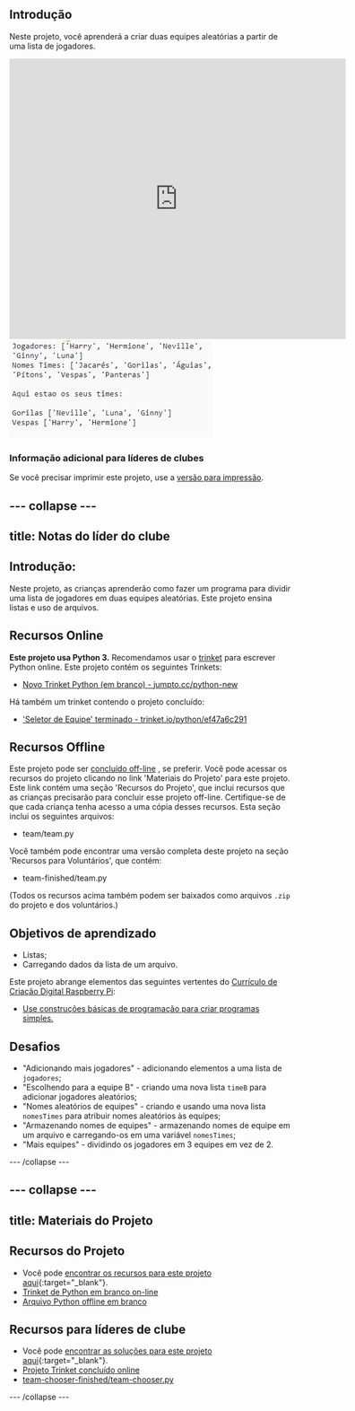 ## Introdução

Neste projeto, você aprenderá a criar duas equipes aleatórias a partir de uma lista de jogadores.

<div class="trinket">
  <iframe src="https://trinket.io/embed/python/ef47a6c291?outputOnly=true&start=result" width="600" height="500" frameborder="0" marginwidth="0" marginheight="0" allowfullscreen>
  </iframe>
  <img src="images/team-finished.png">
</div>

### Informação adicional para líderes de clubes

Se você precisar imprimir este projeto, use a [versão para impressão](https://projects.raspberrypi.org/pt-BR/projects/team-chooser/print).

--- collapse ---
---
title: Notas do líder do clube
---

## Introdução:

Neste projeto, as crianças aprenderão como fazer um programa para dividir uma lista de jogadores em duas equipes aleatórias. Este projeto ensina listas e uso de arquivos.

## Recursos Online

**Este projeto usa Python 3.** Recomendamos usar o [trinket](https://trinket.io/) para escrever Python online. Este projeto contém os seguintes Trinkets:

* [Novo Trinket Python (em branco) - jumpto.cc/python-new](http://jumpto.cc/python-new)

Há também um trinket contendo o projeto concluído:

* ['Seletor de Equipe' terminado - trinket.io/python/ef47a6c291](https://trinket.io/python/ef47a6c291)

## Recursos Offline

Este projeto pode ser [concluído off-line](https://www.codeclubprojects.org/en-GB/resources/python-working-offline/) , se preferir. Você pode acessar os recursos do projeto clicando no link 'Materiais do Projeto' para este projeto. Este link contém uma seção 'Recursos do Projeto', que inclui recursos que as crianças precisarão para concluir esse projeto off-line. Certifique-se de que cada criança tenha acesso a uma cópia desses recursos. Esta seção inclui os seguintes arquivos:

* team/team.py

Você também pode encontrar uma versão completa deste projeto na seção 'Recursos para Voluntários', que contém:

* team-finished/team.py

(Todos os recursos acima também podem ser baixados como arquivos `.zip` do projeto e dos voluntários.)

## Objetivos de aprendizado

* Listas;
* Carregando dados da lista de um arquivo.

Este projeto abrange elementos das seguintes vertentes do [Currículo de Criação Digital Raspberry Pi](http://rpf.io/curriculum):

* [Use construções básicas de programação para criar programas simples.](https://www.raspberrypi.org/curriculum/programming/creator)

## Desafios

* "Adicionando mais jogadores" - adicionando elementos a uma lista de `jogadores`;
* "Escolhendo para a equipe B" - criando uma nova lista `timeB` para adicionar jogadores aleatórios;
* "Nomes aleatórios de equipes" - criando e usando uma nova lista `nomesTimes` para atribuir nomes aleatórios às equipes;
* "Armazenando nomes de equipes" - armazenando nomes de equipe em um arquivo e carregando-os em uma variável `nomesTimes`;
* "Mais equipes" - dividindo os jogadores em 3 equipes em vez de 2.

--- /collapse ---

--- collapse ---
---
title: Materiais do Projeto
---

## Recursos do Projeto

* Você pode [encontrar os recursos para este projeto aqui](http://rpf.io/p/pt-BR/team-chooser-go){:target="_blank"}.
* [Trinket de Python em branco on-line](http://jumpto.cc/python-new)
* [Arquivo Python offline em branco](resources/new-new.py)

## Recursos para líderes de clube

* Você pode [encontrar as soluções para este projeto aqui](http://rpf.io/p/pt-BR/team-chooser-get){:target="_blank"}.
* [Projeto Trinket concluído online](https://trinket.io/python/ef47a6c291)
* [team-chooser-finished/team-chooser.py](resources/team-chooser-finished-team-chooser.py)

--- /collapse ---